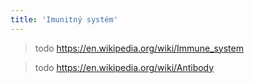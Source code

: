 ```yaml
---
title: 'Imunitný systém'
---
```


> todo https://en.wikipedia.org/wiki/Immune_system

> todo https://en.wikipedia.org/wiki/Antibody
